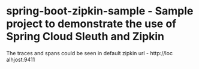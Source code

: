 # spring-boot-zipkin-sample - Sample project to demonstrate the use of Spring Cloud Sleuth and Zipkin

The traces and spans could be seen in default zipkin url - http://loc alhjost:9411
